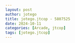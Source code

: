 ```yaml
---
layout: post
author: jotego
title: jotego.jtcop - 5807525
date: 2024-10-11
categories: [Arcade, jtcop]
tags: [jotego.jtcop]
---
```


